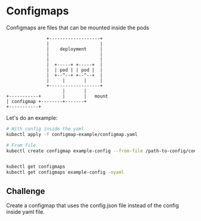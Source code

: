 # Configmaps

Configmaps are files that can be mounted inside the pods

```
               +-------------------+
               |                   |
               |    deployment     |
               |                   |
               |                   |
               |  +-----+ +-----+  |
               |  | pod | | pod |  |
               |  +--^--+ +--^--+  |
               |     |       |     |
               +-------------------+
                     |       |
+-----------+        |       |   mount
| configmap +--------+-------+
+-----------+

```

Let's do an example:

```bash
# With config inside the yaml
kubectl apply -f configmap-example/configmap.yaml

# From file
kubectl create configmap example-config --from-file /path-to-config/config.json


kubectl get configmaps
kubectl get configmaps example-config -oyaml

```

## Challenge

Create a configmap that uses the config.json file instead of the config inside yaml file.

